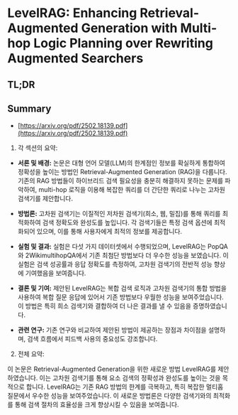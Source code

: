 # LevelRAG: Enhancing Retrieval-Augmented Generation with Multi-hop Logic Planning over Rewriting Augmented Searchers
## TL;DR
## Summary
- [https://arxiv.org/pdf/2502.18139.pdf](https://arxiv.org/pdf/2502.18139.pdf)

1. 각 섹션의 요약:

- **서론 및 배경:**
  논문은 대형 언어 모델(LLM)의 한계점인 정보를 확실하게 통합하여 정확성을 높이는 방법인 Retrieval-Augmented Generation (RAG)을 다룹니다. 기존의 RAG 방법들이 하이브리드 검색 필요성을 충분히 해결하지 못하는 문제를 파악하여, multi-hop 로직을 이용해 복잡한 쿼리를 더 간단한 쿼리로 나누는 고차원 검색기를 제안합니다.

- **방법론:**
  고차원 검색기는 이질적인 저차원 검색기(희소, 웹, 밀집)를 통해 쿼리를 최적화하여 검색 정확도와 완성도를 높입니다. 각 검색기들은 특정 검색 옵션에 최적화되어 있으며, 이를 통해 사용자에게 최적의 정보를 제공합니다.

- **실험 및 결과:**
  실험은 다섯 가지 데이터셋에서 수행되었으며, LevelRAG는 PopQA와 2WikimultihopQA에서 기존 최첨단 방법보다 더 우수한 성능을 보였습니다. 이 실험은 검색 성공률과 응답 정확도를 측정하여, 고차원 검색기의 전반적 성능 향상에 기여했음을 보여줍니다.

- **결론 및 기여:**
  제안된 LevelRAG는 복합 검색 로직과 고차원 검색기의 통합 방법을 사용하여 복합 질문 응답에 있어서 기존 방법보다 우월한 성능을 보여주었습니다. 이 방법은 특히 희소 검색기와 결합하여 더 나은 결과를 낼 수 있음을 증명하였습니다.

- **관련 연구:**
  기존 연구와 비교하여 제안된 방법이 제공하는 장점과 차이점을 설명하며, 검색 흐름에서 피드백 사용의 중요성도 강조합니다.

2. 전체 요약:

이 논문은 Retrieval-Augmented Generation을 위한 새로운 방법 LevelRAG를 제안하였습니다. 이는 고차원 검색기를 통해 요소 검색의 정확성과 완성도를 높이는 것을 목적으로 합니다. LevelRAG는 기존 RAG 방법의 한계를 극복하고, 특히 복잡한 멀티홉 질문에서 우수한 성능을 보여주었습니다. 이 새로운 방법론은 다양한 검색기와의 최적화를 통해 검색 절차의 효율성을 크게 향상시킬 수 있음을 보여줍니다.